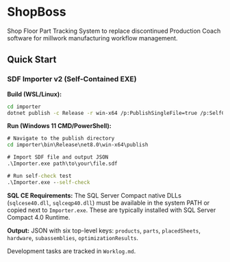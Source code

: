 # ShopBoss

Shop Floor Part Tracking System to replace discontinued Production Coach software for millwork manufacturing workflow management.

## Quick Start

### SDF Importer v2 (Self-Contained EXE)

**Build (WSL/Linux):**
```bash
cd importer
dotnet publish -c Release -r win-x64 /p:PublishSingleFile=true /p:SelfContained=true
```

**Run (Windows 11 CMD/PowerShell):**
```cmd
# Navigate to the publish directory
cd importer\bin\Release\net8.0\win-x64\publish

# Import SDF file and output JSON
.\Importer.exe path\to\your\file.sdf

# Run self-check test
.\Importer.exe --self-check
```

**SQL CE Requirements:** The SQL Server Compact native DLLs (`sqlcese40.dll`, `sqlceqp40.dll`) must be available in the system PATH or copied next to `Importer.exe`. These are typically installed with SQL Server Compact 4.0 Runtime.

**Output:** JSON with six top-level keys: `products`, `parts`, `placedSheets`, `hardware`, `subassemblies`, `optimizationResults`.

Development tasks are tracked in `Worklog.md`.